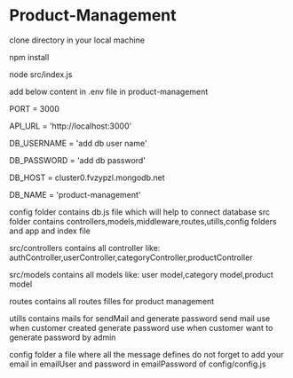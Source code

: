# Product-Management

clone directory in your local machine

npm install 

node src/index.js

add below content in  .env file in product-management

PORT = 3000

API_URL = 'http://localhost:3000'

DB_USERNAME = 'add db user name'

DB_PASSWORD = 'add db password'

DB_HOST = cluster0.fvzypzl.mongodb.net

DB_NAME = 'product-management'

config folder contains db.js file which will help to connect database
src folder contains controllers,models,middleware,routes,utills,config folders and app and index file

src/controllers contains all controller like: authController,userController,categoryController,productController

src/models contains all models like: user model,category model,product model

routes contains all routes filles for product management

utills contains mails for sendMail and generate password
      send mail use when customer created
      generate password use when customer want to generate password by admin
      
config folder a file where all the message defines
      do not forget to add your email in emailUser and password in emailPassword of config/config.js

